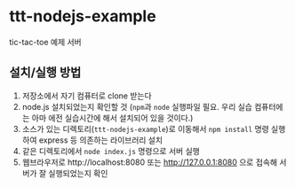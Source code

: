 # ttt-nodejs-example
tic-tac-toe 예제 서버

## 설치/실행 방법
1. 저장소에서 자기 컴퓨터로 clone 받는다
1. node.js 설치되었는지 확인할 것 (`npm`과 `node` 실행파일 필요. 우리 실습 컴퓨터에는 아마 에전 실습시간에 해서 설치되어 있을 것이다.)
1. 소스가 있는 디렉토리(`ttt-nodejs-example`)로 이동해서 `npm install` 명령 실행하여 express 등 의존하는 라이브러리 설치
1. 같은 디렉토리에서 `node index.js` 명령으로 서버 실행
1. 웹브라우저로 http://localhost:8080 또는 http://127.0.0.1:8080 으로 접속해 서버가 잘 실행되었는지 확인
